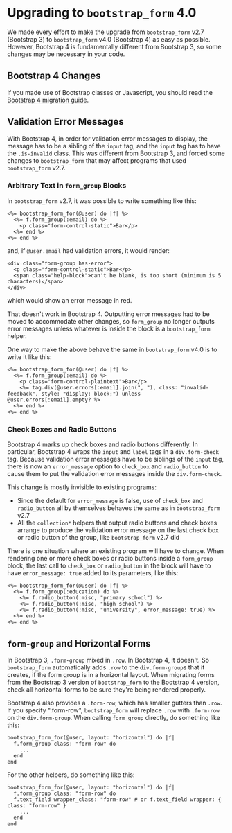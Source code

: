 # Upgrading to `bootstrap_form` 4.0
We made every effort to make the upgrade from `bootstrap_form` v2.7 (Bootstrap 3) to `bootstrap_form` v4.0 (Bootstrap 4) as easy as possible. However, Bootstrap 4 is fundamentally different from Bootstrap 3, so some changes may be necessary in your code.

## Bootstrap 4 Changes
If you made use of Bootstrap classes or Javascript, you should read the [Bootstrap 4 migration guide](https://getbootstrap.com/docs/4.0/migration/).

## Validation Error Messages
With Bootstrap 4, in order for validation error messages to display, the message has to be a sibling of the `input` tag, and the `input` tag has to have the `.is-invalid` class. This was different from Bootstrap 3, and forced some changes to `bootstrap_form` that may affect programs that used `bootstrap_form` v2.7.

### Arbitrary Text in `form_group` Blocks
In `bootstrap_form` v2.7, it was possible to write something like this:
```
<%= bootstrap_form_for(@user) do |f| %>
  <%= f.form_group(:email) do %>
    <p class="form-control-static">Bar</p>
  <%= end %>
<%= end %>
```
and, if `@user.email` had validation errors, it would render:
```
<div class="form-group has-error">
  <p class="form-control-static">Bar</p>
  <span class="help-block">can't be blank, is too short (minimum is 5 characters)</span>
</div>
```
which would show an error message in red.

That doesn't work in Bootstrap 4. Outputting error messages had to be moved to accommodate other changes, so `form_group` no longer outputs error messages unless whatever is inside the block is a `bootstrap_form` helper.

One way to make the above behave the same in `bootstrap_form` v4.0 is to write it like this:

```
<%= bootstrap_form_for(@user) do |f| %>
  <%= f.form_group(:email) do %>
    <p class="form-control-plaintext">Bar</p>
    <%= tag.div(@user.errors[:email].join(", "), class: "invalid-feedback", style: "display: block;") unless @user.errors[:email].empty? %>
  <%= end %>
<%= end %>
```

### Check Boxes and Radio Buttons
Bootstrap 4 marks up check boxes and radio buttons differently. In particular, Bootstrap 4 wraps the `input` and `label` tags in a `div.form-check` tag. Because validation error messages have to be siblings of the `input` tag, there is now an `error_message` option to `check_box` and `radio_button` to cause them to put the validation error messages inside the `div.form-check`.

This change is mostly invisible to existing programs:

- Since the default for `error_message` is false, use of `check_box` and `radio_button` all by themselves behaves the same as in `bootstrap_form` v2.7
- All the `collection*` helpers that output radio buttons and check boxes arrange to produce the validation error message on the last check box or radio button of the group, like `bootstrap_form` v2.7 did

There is one situation where an existing program will have to change. When rendering one or more check boxes or radio buttons inside a `form_group` block, the last call to `check_box` or `radio_button` in the block will have to have `error_message: true` added to its parameters, like this:

```
<%= bootstrap_form_for(@user) do |f| %>
  <%= f.form_group(:education) do %>
    <%= f.radio_button(:misc, "primary school") %>
    <%= f.radio_button(:misc, "high school") %>
    <%= f.radio_button(:misc, "university", error_message: true) %>
  <%= end %>
<%= end %>
```

## `form-group` and Horizontal Forms
In Bootstrap 3, `.form-group` mixed in `.row`. In Bootstrap 4, it doesn't. So `bootstrap_form` automatically adds `.row` to the `div.form-group`s that it creates, if the form group is in a horizontal layout. When migrating forms from the Bootstrap 3 version of `bootstrap_form` to the Bootstrap 4 version, check all horizontal forms to be sure they're being rendered properly.

Bootstrap 4 also provides a `.form-row`, which has smaller gutters than `.row`. If you specify ".form-row", `bootstrap_form` will replace `.row` with `.form-row` on the `div.form-group`. When calling `form_group` directly, do something like this:
```
bootstrap_form_for(@user, layout: "horizontal") do |f|
  f.form_group class: "form-row" do
    ...
  end
end
```
For the other helpers, do something like this:
```
bootstrap_form_for(@user, layout: "horizontal") do |f|
  f.form_group class: "form-row" do
  f.text_field wrapper_class: "form-row" # or f.text_field wrapper: { class: "form-row" }
    ...
  end
end
